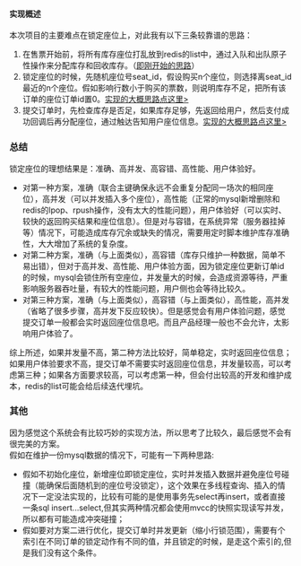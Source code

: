 #### 实现概述
本次项目的主要难点在锁定座位上，对此我有以下三条较靠谱的思路：
1. 在售票开始前，将所有库存座位打乱放到redis的list中，通过入队和出队原子性操作来分配库存和回收库存。（[即刚开始的思路](https://github.com/pj919715177/ticketSystem/blob/master/README.md)）
2. 锁定座位的时候，先随机座位号seat_id，假设购买n个座位，则选择离seat_id最近的n个座位。假如影响行数小于购买的票数，则说明库存不足，把所有该订单的座位订单id置0。[实现的大概思路点这里>](https://github.com/pj919715177/ticketSystem/blob/master/way2.md)
3. 提交订单时，先检查库存是否足，如果库存足够，先返回给用户，然后支付成功回调后再分配座位，通过触达告知用户座位信息。[实现的大概思路点这里>](https://github.com/pj919715177/ticketSystem/blob/master/way3.md)
### 总结
锁定座位的理想结果是：准确、高并发、高容错、高性能、用户体验好。
- 对第一种方案，准确（联合主键确保永远不会重复分配同一场次的相同座位），高并发（可以并发插入多个座位），高性能（正常的mysql新增删除和redis的lpop、rpush操作，没有太大的性能问题），用户体验好（可以实时、较快的返回购买结果和座位信息）。但是对与容错，在系统异常（服务器挂掉等）情况下，可能造成库存冗余或缺失的情况，需要用定时脚本维护库存准确性，大大增加了系统的复杂度。
- 对第二种方案，准确（与上面类似），高容错（库存只维护一种数据，简单不易出错），但对于高并发、高性能、用户体验方面，因为锁定座位更新订单id的时候，mysql会锁住所有空座位，并发量大的时候，会造成资源等待，严重影响服务器吞吐量，有较大的性能问题，用户侧也会等待比较久。
- 对第三种方案，准确（与上面类似），高容错（与上面类似），高性能，高并发（省略了很多步骤，高并发下反应较快）。但是感觉会有用户体验问题，感觉提交订单一般都会实时返回座位信息吧。而且产品经理一般也不会允许，太影响用户体验了。   

综上所述，如果并发量不高，第二种方法比较好，简单稳定，实时返回座位信息；如果用户体验要求不高，提交订单不需要实时返回座位信息，并发量较高，可以考虑第三种；如果各方面要求较高，可以考虑第一种，但会付出较高的开发和维护成本，redis的list可能会给后续迭代埋坑。
### 其他
因为感觉这个系统会有比较巧妙的实现方法，所以思考了比较久，最后感觉不会有很完美的方案。  
假如在维护一份mysql数据的情况下，可能有一下两种思路:
- 假如不初始化座位，新增座位即锁定座位，实时并发插入数据并避免座位号碰撞（能确保后面随机到的座位号没锁定），这个效果在多线程查询、插入的情况下一定没法实现的，比较有可能的是使用事务先select再insert，或者直接一条sql insert...select,但其实两种情况都会使用mvcc的快照实现读写并发，所以都有可能造成冲突碰撞；
- 假如要对方案二进行优化，提交订单时并发更新（缩小行锁范围），需要有个索引在不同订单的锁定动作有不同的值，并且锁定的时候，是走这个索引的,但是我们没有这个条件。
